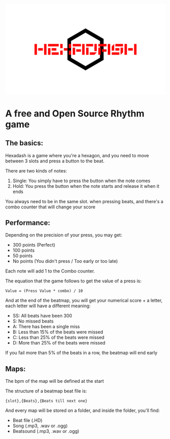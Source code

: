 ![Hexadash](Repo-Pictures/Hexadash.png)

# A free and Open Source Rhythm game

## The basics:

Hexadash is a game where you're a hexagon, and you need to move between 3 slots and press a button to the beat. 

There are two kinds of notes:
1) Single:
You simply have to press the button when the note comes 
1) Hold: 
You press the button when the note starts and release it when it  ends

You always need to be in the same slot. when pressing beats, and there's a combo counter that will change your score

## Performance:

Depending on the precision of your press, you may get:
- 300 points (Perfect)
- 100 points
- 50 points
- No points (You didn't press / Too early or too late)

Each note will add 1 to the Combo counter.

The equation that the game follows to get the value of a press is:

```
Value = (Press Value * combo) / 10
```
And at the end of the beatmap, you will get your numerical score + a letter, each letter will have a different meaning:

- SS: All beats have been 300
- S: No missed beats
- A: There has been a single miss
- B: Less than 15% of the beats were missed
- C: Less than 25% of the beats were missed
- D: More than 25% of the beats were missed

If you fail more than 5% of the beats in a row, the beatmap will end early


## Maps: 
The bpm of the map will be defined at the start

The structure of a beatmap beat file is:
```
{slot},{Beats},{Beats till next one}
```
And every map will be stored on a folder, and inside the folder, you'll find: 
- Beat file (.HD)
- Song (.mp3, .wav or .ogg)
- Beatsound (.mp3, .wav or .ogg)
